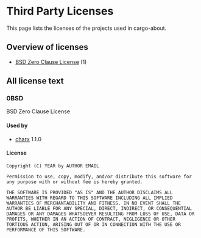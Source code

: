 <!--
SPDX-FileCopyrightText: 2022 - 2025 Ali Sajid Imami

SPDX-License-Identifier: 0BSD
-->

# Third Party Licenses

This page lists the licenses of the projects used in cargo-about.

## Overview of licenses

- [BSD Zero Clause License](#0BSD) (1)

## All license text


### 0BSD

BSD Zero Clause License

#### Used by

- [charx]( https://github.com/AliSajid/charx ) 1.1.0

#### License

```text
Copyright (C) YEAR by AUTHOR EMAIL

Permission to use, copy, modify, and/or distribute this software for any purpose with or without fee is hereby granted.

THE SOFTWARE IS PROVIDED "AS IS" AND THE AUTHOR DISCLAIMS ALL WARRANTIES WITH REGARD TO THIS SOFTWARE INCLUDING ALL IMPLIED WARRANTIES OF MERCHANTABILITY AND FITNESS. IN NO EVENT SHALL THE AUTHOR BE LIABLE FOR ANY SPECIAL, DIRECT, INDIRECT, OR CONSEQUENTIAL DAMAGES OR ANY DAMAGES WHATSOEVER RESULTING FROM LOSS OF USE, DATA OR PROFITS, WHETHER IN AN ACTION OF CONTRACT, NEGLIGENCE OR OTHER TORTIOUS ACTION, ARISING OUT OF OR IN CONNECTION WITH THE USE OR PERFORMANCE OF THIS SOFTWARE.

```


